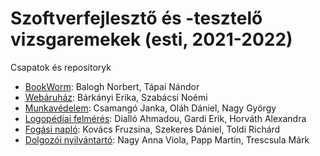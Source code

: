 # Szoftverfejlesztő és -tesztelő vizsgaremekek (esti, 2021-2022)

Csapatok és repositoryk
- [BookWorm](https://github.com/vp-vizsgaremek-2021e/BookWorm): Balogh Norbert, Tápai Nándor
- [Webáruház](https://github.com/vp-vizsgaremek-2021e/webaruhaz): Bárkányi Erika, Szabácsi Noémi
- [Munkavédelem](https://github.com/vp-vizsgaremek-2021e/munkavedelem): Csamangó Janka, Oláh Dániel, Nagy György
- [Logopédiai felmérés](https://github.com/vp-vizsgaremek-2021e/projektmunka): Dialló Ahmadou, Gardi Erik, Horváth Alexandra
- [Fogási napló](https://github.com/vp-vizsgaremek-2021e/fogasi-naplo): Kovács Fruzsina, Szekeres Dániel, Toldi Richárd
- [Dolgozói nyilvántartó](https://github.com/vp-vizsgaremek-2021e/nyilvantarto): Nagy Anna Viola, Papp Martin, Trescsula Márk 
